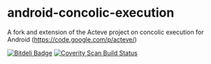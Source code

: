 android-concolic-execution
==========================

A fork and extension of the Acteve project on concolic execution for Android (https://code.google.com/p/acteve/)

[![Bitdeli Badge](https://d2weczhvl823v0.cloudfront.net/JulianSchuette/condroid/trend.png)](https://bitdeli.com/free "Bitdeli Badge")
<a href="https://scan.coverity.com/projects/3500">
<img alt="Coverity Scan Build Status"
src="https://scan.coverity.com/projects/3500/badge.svg"/></a>
